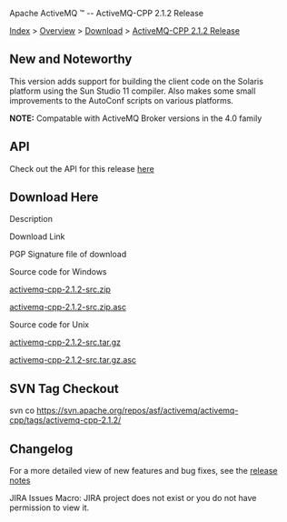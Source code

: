 Apache ActiveMQ ™ -- ActiveMQ-CPP 2.1.2 Release 

[Index](index.html) > [Overview](overview.md) > [Download](OverviewOverview/Overview/download.md) > [ActiveMQ-CPP 2.1.2 Release](Index/Overview/DownloadIndex/Overview/Download/Index/Overview/Download/activemq-cpp-212-release.md)

New and Noteworthy
------------------

This version adds support for building the client code on the Solaris platform using the Sun Studio 11 compiler. Also makes some small improvements to the AutoConf scripts on various platforms.

**NOTE:** Compatable with ActiveMQ Broker versions in the 4.0 family

API
---

Check out the API for this release [here](http://activemq.apache.org/cms/api_docs/activemqcpp-2.1.1)

Download Here
-------------

Description

Download Link

PGP Signature file of download

Source code for Windows

[activemq-cpp-2.1.2-src.zip](http://www.apache.org/dyn/closer.cgi/activemq/activemq-cpp/source/activemq-cpp-2.1.2-src.zip)

[activemq-cpp-2.1.2-src.zip.asc](http://www.apache.org/dist/activemq/activemq-cpp/source/activemq-cpp-2.1.2-src.zip.asc)

Source code for Unix

[activemq-cpp-2.1.2-src.tar.gz](http://www.apache.org/dyn/closer.cgi/activemq/activemq-cpp/source/activemq-cpp-2.1.2-src.tar.gz)

[activemq-cpp-2.1.2-src.tar.gz.asc](http://www.apache.org/dist/activemq/activemq-cpp/source/activemq-cpp-2.1.2-src.tar.gz.asc)

SVN Tag Checkout
----------------

svn co https://svn.apache.org/repos/asf/activemq/activemq-cpp/tags/activemq-cpp-2.1.2/

Changelog
---------

For a more detailed view of new features and bug fixes, see the [release notes](http://issues.apache.org/activemq/secure/ReleaseNote.jspa?projectId=11000&styleName=Html&version=11860)

JIRA Issues Macro: JIRA project does not exist or you do not have permission to view it.

 

